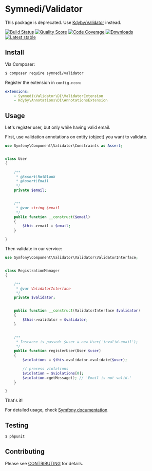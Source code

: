 # Symnedi/Validator

This package is deprecated. Use [Kdyby/Validator](https://github.com/Kdyby/Validator) instead.

[![Build Status](https://img.shields.io/travis/Symnedi/Validator.svg?style=flat-square)](https://travis-ci.org/Symnedi/Validator)
[![Quality Score](https://img.shields.io/scrutinizer/g/Symnedi/Validator.svg?style=flat-square)](https://scrutinizer-ci.com/g/Symnedi/Validator)
[![Code Coverage](https://img.shields.io/scrutinizer/coverage/g/Symnedi/Validator.svg?style=flat-square)](https://scrutinizer-ci.com/g/Symnedi/Validator)
[![Downloads](https://img.shields.io/packagist/dt/symnedi/validator.svg?style=flat-square)](https://packagist.org/packages/symnedi/validator)
[![Latest stable](https://img.shields.io/packagist/v/symnedi/validator.svg?style=flat-square)](https://packagist.org/packages/symnedi/validator)


## Install

Via Composer:

```sh
$ composer require symnedi/validator
```

Register the extension in `config.neon`:

```yaml
extensions:
	- Symnedi\Validator\DI\ValidatorExtension
	- Kdyby\Annotations\DI\AnnotationsExtension
```


## Usage

Let's register user, but only while having valid email.

First, use validation annotations on entity (object) you want to validate.


```php
use Symfony\Component\Validator\Constraints as Assert;


class User
{

	/**
	 * @Assert\NotBlank
	 * @Assert\Email
	 */
	private $email;


	/**
	 * @var string $email
	 */
	public function __construct($email)
	{
		$this->email = $email;
	}

}
```


Then validate in our service:

```php
use Symfony\Component\Validator\Validator\ValidatorInterface;


class RegistrationManager
{

	/**
	 * @var ValidatorInterface
	 */
	private $validator;


	public function __construct(ValidatorInterface $validator)
	{
		$this->validator = $validator;
	}


	/**
	 * Instance is passed: $user = new User('invalid.email');
	 */
	public function registerUser(User $user)
	{
		$violations = $this->validator->validate($user);

		// process violations
		$violation = $violations[0];
		$violation->getMessage(); // 'Email is not valid.'
	}

}
```

That's it!

For detailed usage, check [Symfony documentation](http://symfony.com/doc/current/book/validation.html).


## Testing

```sh
$ phpunit
```


## Contributing

Please see [CONTRIBUTING](CONTRIBUTING.md) for details.
